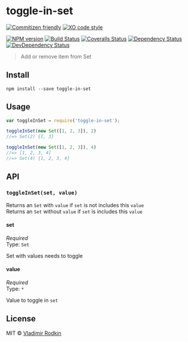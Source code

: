 # toggle-in-set

[![Commitizen friendly][commitizen-image]][commitizen-url]
[![XO code style][codestyle-image]][codestyle-url]

[![NPM version][npm-image]][npm-url]
[![Build Status][travis-image]][travis-url]
[![Coveralls Status][coveralls-image]][coveralls-url]
[![Dependency Status][depstat-image]][depstat-url]
[![DevDependency Status][depstat-dev-image]][depstat-dev-url]

> Add or remove item from Set

## Install

```shell
npm install --save toggle-in-set
```

## Usage

```js
var toggleInSet = require('toggle-in-set');

toggleInSet(new Set([1, 2, 3]), 2)
//=> Set(2) {1, 3}

toggleInSet(new Set([1, 2, 3]), 4)
//=> [1, 2, 3, 4]
//=> Set(4) {1, 2, 3, 4}
```

## API

### `toggleInSet(set, value)`

Returns an `Set` with `value` if `set` is not includes this `value`<br>
Returns an `Set` without `value` if `set` is includes this `value`

#### set
*Required*<br>
Type: `Set`

Set with values needs to toggle

#### value
*Required*<br>
Type: `*`

Value to toggle in `set`


## License
MIT © [Vladimir Rodkin](https://github.com/VovanR)

[commitizen-url]: https://commitizen.github.io/cz-cli/
[commitizen-image]: https://img.shields.io/badge/commitizen-friendly-brightgreen.svg?style=flat-square

[codestyle-url]: https://github.com/xojs/xo
[codestyle-image]: https://img.shields.io/badge/code_style-XO-5ed9c7.svg?style=flat-square

[npm-url]: https://npmjs.org/package/toggle-in-set
[npm-image]: https://img.shields.io/npm/v/toggle-in-set.svg?style=flat-square

[travis-url]: https://travis-ci.org/VovanR/toggle-in-set
[travis-image]: https://img.shields.io/travis/VovanR/toggle-in-set.svg?style=flat-square

[coveralls-url]: https://coveralls.io/r/VovanR/toggle-in-set
[coveralls-image]: https://img.shields.io/coveralls/VovanR/toggle-in-set.svg?style=flat-square

[depstat-url]: https://david-dm.org/VovanR/toggle-in-set
[depstat-image]: https://david-dm.org/VovanR/toggle-in-set.svg?style=flat-square

[depstat-dev-url]: https://david-dm.org/VovanR/toggle-in-set
[depstat-dev-image]: https://david-dm.org/VovanR/toggle-in-set/dev-status.svg?style=flat-square
